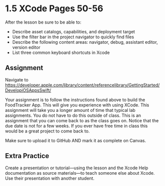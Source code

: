 #  1.5  XCode Pages 50-56 #

After the lesson be sure to be able to:
- Describe asset catalogs, capabilities, and deployment target
- Use the filter bar in the project navigator to quickly find files
- Describe the following content areas: navigator, debug, assistant editor, version editor
- List three common keyboard shortcuts in Xcode

## Assignment ##

Navigate to https://developer.apple.com/library/content/referencelibrary/GettingStarted/DevelopiOSAppsSwift/

Your assignment is to follow the instructions found above to build the FoodTracker App. This will give you experience with using XCode. This assignment will take you a longer amount of time that typical lab assignments. You do not have to do this outside of class. This is an assignment that you can come back to as the class goes on. Notice that the due date is not for a few weeks. If you ever have free time in class this would be a great project to come back to.

Make sure to upload it to GitHub AND mark it as complete on Canvas.

## Extra Practice ##

Create a presentation or tutorial—using the lesson and the Xcode Help documentation as source materials—to teach someone else about Xcode. Use their presentation with another student.
